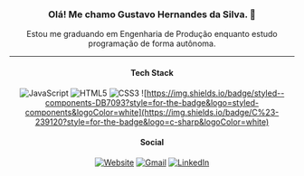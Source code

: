 <div align="center">
  
### Olá! Me chamo Gustavo Hernandes da Silva. 👋

Estou me graduando em Engenharia de Produção enquanto estudo programação de forma autônoma. 
<hr>

#### Tech Stack
![JavaScript](https://img.shields.io/badge/javascript-%23323330.svg?style=for-the-badge&logo=javascript&logoColor=%23F7DF1E) 
![HTML5](https://img.shields.io/badge/html5-%23E34F26.svg?style=for-the-badge&logo=html5&logoColor=white) 
![CSS3](https://img.shields.io/badge/css3-%231572B6.svg?style=for-the-badge&logo=css3&logoColor=white) 
![https://img.shields.io/badge/styled--components-DB7093?style=for-the-badge&logo=styled-components&logoColor=white](https://img.shields.io/badge/C%23-239120?style=for-the-badge&logo=c-sharp&logoColor=white)

#### Social
[![Website](https://img.shields.io/badge/website-000000?style=for-the-badge&logo=About.me&logoColor=white)](https://gustavohernandes.netlify.app/)
[![Gmail](https://img.shields.io/badge/Gmail-D14836?style=for-the-badge&logo=gmail&logoColor=white)](mailto:gustavo.hernandes.s11@gmail.com)
[![LinkedIn](https://img.shields.io/badge/LinkedIn-0077B5?style=for-the-badge&logo=linkedin&logoColor=white)](https://www.linkedin.com/in/gustavo-hernandes-11/)
 
</div>
